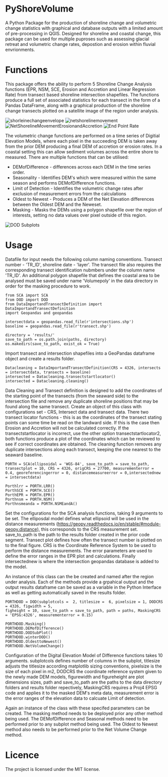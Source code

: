 # PyShoreVolume

A Python Package for the production of shoreline change and volumetric change statistics with graphical and database outputs with a limited amount of pre-processing in QGIS. Designed for shoreline and coastal change, this package can be used for multiple puproses such as assessing glacial retreat and volumetric change rates, depostion and erosion within fluvial envrionments. 

# Functions 
This package offers the ability to perform 5 Shoreline Change Analysis functions (EPR, NSM, SCE, Erosion and Accretion and Linear Regression Rate) from transect based shoreline intersection shapefiles. The functions produce a full set of associated statistics for each transect in the form of a Pandas DataFrame, along with a graphical production of the shoreline change transects plotted on a satellite image of the region under analysis. 

![shorleinechangeenvelope](https://user-images.githubusercontent.com/103570277/229756967-e0fdaede-57e7-4b3a-ba17-1da875539251.png)
![netshorelinemovement](https://user-images.githubusercontent.com/103570277/229757084-0e69bb95-7892-4495-ae91-84460d1654c6.png)
![NetShorelineMovementErosionandAccretion](https://user-images.githubusercontent.com/103570277/229799392-d8049410-7d93-404c-8f60-df2c8784a27a.png)
![End Point Rate](https://user-images.githubusercontent.com/103570277/229799462-eb4c512d-3f29-49fc-94b2-97af069c2000.png)

The volumetric change functions are performed on a time series of Digitial Elevation Models, where each pixel in the succeeding DEM is taken away from the prior DEM producing a final DEM of accretion or erosion rates. In a coastal setting this can allow sediment volumes across the entire shore to measured. There are multiple functions that can be utilised:
- DEMofDifference  - differences across each DEM in the time series order.
- Seasonality - Identifies DEM's which were measured within the same season and performs DEMofDifference functions. 
- Limit of Detection - Identifies the volumetric change rates after exclusion of measurement errors from the calculations
- Oldest to Newest - Produces a DEM of the Net Elevation differences between the Oldest DEM and the Neweset. 
- Masking - Masks the DEMs using a polygon shapefile over the region of interests, setting no data values over pixel outside of this region. 

![DOD Subplots](https://user-images.githubusercontent.com/103570277/229829778-fed9f91b-dc0d-4bd5-b68f-d7d6650b2467.png)

# Usage 

Datafile for input needs the following column naming conventions. Transect number - 'TR_ID', shoreline date - 'layer'. The transect file also requires the corresponding transect identification nubmbers under the column name 'TR_ID'. An additional polygon shapefile that defines the coastal area to be analysed must be saved under name 'Volumepoly' in the data directory in order for the masking procedure to work. 

```
from SCA import SCA
from DOD import DOD
from DataImportandTransectDefinition import DataImportandTransectDefinition 
import Geopandas and geopandas 

intersectdata = geopandas.read_file(r'intersections.shp')
baseline = geopandas.read_file(r'transect.shp')

directory = 'results/'
save_to_path = os.path.join(paths, directory)   
os.makedirs(save_to_path, exist_ok = True)  
```
Import transect and intersection shapefiles into a GeoPandas dataframe object and create a results folder. 

```
Datacleaning = DataImportandTransectDefinition(CRS = 4326, intersects = intersectdata, transects = baseline)
intersected = Datacleaning.transectstartlocator()
intersected = Datacleaning.cleaning()
```

Data Cleaning and Transect definition is designed to add the coordinates of the starting point of the transects (from the seaward side) to the intersection file and remove any duplicate shoreline positions that may be found along the same transect. Create an object of this class with configurations set - CRS, Intersect data and transect data. There two transect locator functions - this is as the coordinates of the transect stating points can some time be read on the landward side. If this is the case then Erosion and Accretion  will not be calculated correctly. If the transectstartlocator is incorrect, use the other option transectstartlocator2, both functions produce a plot of the coordinates which can be reviewed to see if correct coordinates are obtained. The cleaning function removes any duplicate intersections along each transect, keeping the one nearest to the seaward baseline.

```
PORTH = SCA(ellipsoidal = 'WGS-84', save_to_path = save_to_path, transectplot = 10, CRS = 4326, origCRS = 27700, measurementerror = 0.4, georeferencingerror = 0, distancemeasureerror = 0,intersectednew = intersectdata) 

Porthlrr = PORTH.LRR()
PorthSCE = PORTH.SCE()
PorthEPR = PORTH.EPR()
Porthnsm = PORTH.NSM()
Porthnsmeanda = PORTH.NSMEandA()
```
Set the configurations for the SCA analysis functions, taking 9 arguments to be set. The elliposdal model defines what ellipsoid will be used in the distance measurements (https://geopy.readthedocs.io/en/stable/#module-geopy.distance), this corresponds to the CRS measurement set. save_to_path is the path to the results folder created in the prior code segment. Transect plot defines how often the transect number is plotted on to the final figure. CRS is the Coordinate Reference System to be used to perform the distance measurements. The error parameters are used to define the error ranges in the EPR plot and calculations. Finally intersectednew is where the intersection geopandas database is added to  the model. 

An instance of this class can the be created and named after the region under analysis. Each of the methods provide a grpahical output and the output results dataframe can be saved as a variable in the Python Interface as well as getting automatically saved in the results folder. 

```
PORTHDOD = DOD(subplotcols =  2, titlesize =  6, pixelsize = 1, DODCRS = 4326, figwidth = 5,
figheight = 10, save_to_path = save_to_path, path = paths, MaskingCRS = 'EPSG:4326', measurementerror = 0.15)

PORTHDOD.Masking()
PORTHDOD.DEMofDifference()
PORTHDOD.DODSubPlot()
PORTHDOD.winterDOD()
PORTHDOD.OldesttoNewest()
PORTHDOD.NetVolumeChange()
```

Configuration of the Digital Elevation Model of Difference functions takes 10 arguments. subplotcols defines number of columns in the subplot, titlesize adjusts the titlesize according matplotlib sizing conventions, pixelsize is the size of each pixel in m2, DODCRS the coordinate reference system given to the newly made DEM models, figurewidth and figureheight are plot dimensions sizes, path and save_to_path are the paths to the data directory folders and results folder repectively, MaskingCRS requires a Proj4 EPSG code and applies it to the masked DEM's meta data, measurement error is the error ranges of the elevation data to calcuate Limit of detection. 

Again an instance of the class with these specifed parameters can be created. The masking method needs to be deployed prior any other method being used. The DEMofDifference and Seasonal methods need to be performed prior to any subplot method being used. The Oldest to Newest method also needs to be performed prior to the Net Volume Change method. 

# Licence

The project is licensed under the MIT license.
